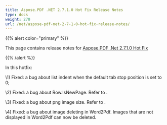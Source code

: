 ```yaml
---
title: Aspose.PDF .NET 2.7.1.0 Hot Fix Release Notes
type: docs
weight: 270
url: /net/aspose-pdf-net-2-7-1-0-hot-fix-release-notes/
---
```


{{% alert color="primary" %}} 

This page contains release notes for [Aspose.PDF .Net 2.7.1.0 Hot Fix](http://www.aspose.com/downloads/pdf/net/new-releases/aspose.pdf-.net-2.7.1.0-hot-fix/)

{{% /alert %}} 

In this hotfix:

\1) Fixed: a bug about list indent when the default tab stop position is set to 0;

\2) Fixed: a bug about Row.IsNewPage. Refer to .

\3) Fixed: a bug about png image size. Refer to .

\4) Fixed: a bug about image deleting in Word2Pdf. Images that are not displayed in Word2Pdf can now be deleted.
